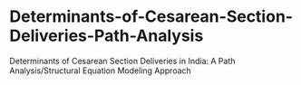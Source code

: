 # Determinants-of-Cesarean-Section-Deliveries-Path-Analysis
Determinants of Cesarean Section Deliveries in India: A Path Analysis/Structural Equation Modeling Approach
